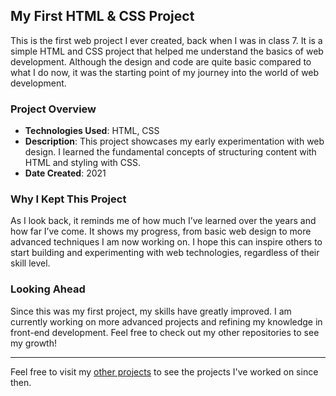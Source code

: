 ## My First HTML & CSS Project

This is the first web project I ever created, back when I was in class 7. It is a simple HTML and CSS project that helped me understand the basics of web development. Although the design and code are quite basic compared to what I do now, it was the starting point of my journey into the world of web development.

### Project Overview

- **Technologies Used**: HTML, CSS
- **Description**: This project showcases my early experimentation with web design. I learned the fundamental concepts of structuring content with HTML and styling with CSS.
- **Date Created**: 2021

### Why I Kept This Project

As I look back, it reminds me of how much I’ve learned over the years and how far I’ve come. It shows my progress, from basic web design to more advanced techniques I am now working on. I hope this can inspire others to start building and experimenting with web technologies, regardless of their skill level.

### Looking Ahead

Since this was my first project, my skills have greatly improved. I am currently working on more advanced projects and refining my knowledge in front-end development. Feel free to check out my other repositories to see my growth!

---

Feel free to visit my [other projects](https://github.com/SantuWebsite/) to see the projects I've worked on since then.
